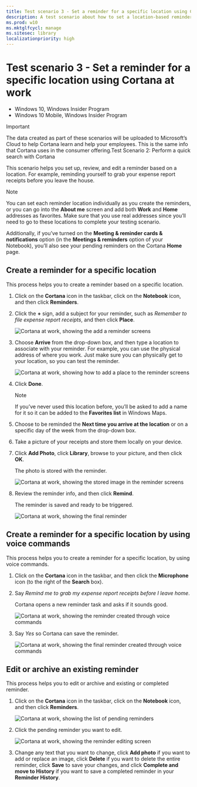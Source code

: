 ```yaml
---
title: Test scenario 3 - Set a reminder for a specific location using Cortana at work (Windows 10)
description: A test scenario about how to set a location-based reminder using Cortana at work.
ms.prod: w10
ms.mktglfcycl: manage
ms.sitesec: library
localizationpriority: high
---
```


# Test scenario 3 - Set a reminder for a specific location using Cortana at work

-   Windows 10, Windows Insider Program 
-   Windows 10 Mobile, Windows Insider Program

>[!IMPORTANT]
>The data created as part of these scenarios will be uploaded to Microsoft’s Cloud to help Cortana learn and help your employees. This is the same info that Cortana uses in the consumer offering.Test Scenario 2: Perform a quick search with Cortana

This scenario helps you set up, review, and edit a reminder based on a location. For example, reminding yourself to grab your expense report receipts before you leave the house.

>[!NOTE]
>You can set each reminder location individually as you create the reminders, or you can go into the **About me** screen and add both **Work** and **Home** addresses as favorites. Make sure that you use real addresses since you’ll need to go to these locations to complete your testing scenario.<p>Additionally, if you’ve turned on the **Meeting & reminder cards & notifications** option (in the **Meetings & reminders** option of your Notebook), you’ll also see your pending reminders on the Cortana **Home** page.

## Create a reminder for a specific location
This process helps you to create a reminder based on a specific location.

1. Click on the **Cortana** icon in the taskbar, click on the **Notebook** icon, and then click **Reminders**.

2. Click the **+** sign, add a subject for your reminder, such as _Remember to file expense report receipts_, and then click **Place**.

    ![Cortana at work, showing the add a reminder screens](images/cortana-add-reminder.png)
 
3. Choose **Arrive** from the drop-down box, and then type a location to associate with your reminder. For example, you can use the physical address of where you work. Just make sure you can physically get to your location, so you can test the reminder.

    ![Cortana at work, showing how to add a place to the reminder screens](images/cortana-place-reminder.png)
 
4. Click **Done**.

    >[!NOTE]
    >If you’ve never used this location before, you’ll be asked to add a name for it so it can be added to the **Favorites list** in Windows Maps.

5. Choose to be reminded the **Next time you arrive at the location** or on a specific day of the week from the drop-down box.

6. Take a picture of your receipts and store them locally on your device.

7. Click **Add Photo**, click **Library**, browse to your picture, and then click **OK**.

    The photo is stored with the reminder.

    ![Cortana at work, showing the stored image in the reminder screens](images/cortana-final-reminder.png)
 
8. Review the reminder info, and then click **Remind**.

    The reminder is saved and ready to be triggered.

    ![Cortana at work, showing the final reminder](images/cortana-reminder-pending.png)

## Create a reminder for a specific location by using voice commands
This process helps you to create a reminder for a specific location, by using voice commands.

1. Click on the **Cortana** icon in the taskbar, and then click the **Microphone** icon (to the right of the **Search** box).

2. Say _Remind me to grab my expense report receipts before I leave home_. 

    Cortana opens a new reminder task and asks if it sounds good.

    ![Cortana at work, showing the reminder created through voice commands](images/cortana-reminder-mic.png)

3. Say _Yes_ so Cortana can save the reminder.

    ![Cortana at work, showing the final reminder created through voice commands](images/cortana-reminder-pending-mic.png)

## Edit or archive an existing reminder
This process helps you to edit or archive and existing or completed reminder.

1. Click on the **Cortana** icon in the taskbar, click on the **Notebook** icon, and then click **Reminders**.

    ![Cortana at work, showing the list of pending reminders](images/cortana-reminder-list.png)

2. Click the pending reminder you want to edit.

    ![Cortana at work, showing the reminder editing screen](images/cortana-reminder-edit.png)

3.	Change any text that you want to change, click **Add photo** if you want to add or replace an image, click **Delete** if you want to delete the entire reminder, click **Save** to save your changes, and click **Complete and move to History** if you want to save a completed reminder in your **Reminder History**.